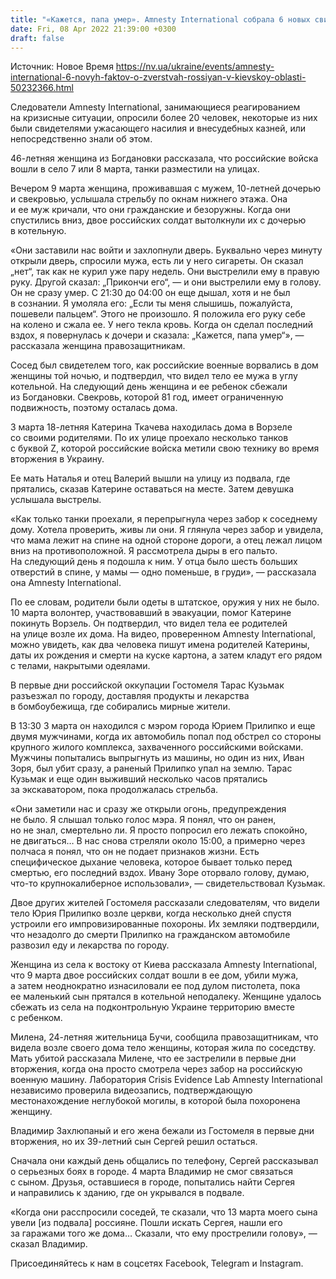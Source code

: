 ```yaml
---
title: "«Кажется, папа умер». Amnesty International собрала 6 новых свидетельств о зверствах россиян в Киевской области"
date: Fri, 08 Apr 2022 21:39:00 +0300
draft: false
---
```

Источник: Новое Время https://nv.ua/ukraine/events/amnesty-international-6-novyh-faktov-o-zverstvah-rossiyan-v-kievskoy-oblasti-50232366.html


Следователи Amnesty International, занимающиеся реагированием на кризисные ситуации, опросили более 20 человек, некоторые из них были свидетелями ужасающего насилия и внесудебных казней, или непосредственно знали об этом.

46-летняя женщина из Богдановки рассказала, что российские войска вошли в село 7 или 8 марта, танки разместили на улицах.

Вечером 9 марта женщина, проживавшая с мужем, 10-летней дочерью и свекровью, услышала стрельбу по окнам нижнего этажа. Она и ее муж кричали, что они гражданские и безоружны. Когда они спустились вниз, двое российских солдат вытолкнули их с дочерью в котельную.

«Они заставили нас войти и захлопнули дверь. Буквально через минуту открыли дверь, спросили мужа, есть ли у него сигареты. Он сказал „нет“, так как не курил уже пару недель. Они выстрелили ему в правую руку. Другой сказал: „Прикончи его“, — и они выстрелили ему в голову. Он не сразу умер. С 21:30 до 04:00 он еще дышал, хотя и не был в сознании. Я умоляла его: „Если ты меня слышишь, пожалуйста, пошевели пальцем“. Этого не произошло. Я положила его руку себе на колено и сжала ее. У него текла кровь. Когда он сделал последний вздох, я повернулась к дочери и сказала: „Кажется, папа умер“», — рассказала женщина правозащитникам.



Сосед был свидетелем того, как российские военные ворвались в дом женщины той ночью, и подтвердил, что видел тело ее мужа в углу котельной. На следующий день женщина и ее ребенок сбежали из Богдановки. Свекровь, которой 81 год, имеет ограниченную подвижность, поэтому осталась дома.

3 марта 18-летняя Катерина Ткачева находилась дома в Ворзеле со своими родителями. По их улице проехало несколько танков с буквой Z, которой российские войска метили свою технику во время вторжения в Украину.

Ее мать Наталья и отец Валерий вышли на улицу из подвала, где прятались, сказав Катерине оставаться на месте. Затем девушка услышала выстрелы.

«Как только танки проехали, я перепрыгнула через забор к соседнему дому. Хотела проверить, живы ли они. Я глянула через забор и увидела, что мама лежит на спине на одной стороне дороги, а отец лежал лицом вниз на противоположной. Я рассмотрела дыры в его пальто. На следующий день я подошла к ним. У отца было шесть больших отверстий в спине, у мамы — одно поменьше, в груди», — рассказала она Amnesty International.

По ее словам, родители были одеты в штатское, оружия у них не было. 10 марта волонтер, участвовавший в эвакуации, помог Катерине покинуть Ворзель. Он подтвердил, что видел тела ее родителей на улице возле их дома. На видео, проверенном Amnesty International, можно увидеть, как два человека пишут имена родителей Катерины, даты их рождения и смерти на куске картона, а затем кладут его рядом с телами, накрытыми одеялами.

В первые дни российской оккупации Гостомеля Тарас Кузьмак разъезжал по городу, доставляя продукты и лекарства в бомбоубежища, где собирались мирные жители.

В 13:30 3 марта он находился с мэром города Юрием Прилипко и еще двумя мужчинами, когда их автомобиль попал под обстрел со стороны крупного жилого комплекса, захваченного российскими войсками. Мужчины попытались выпрыгнуть из машины, но один из них, Иван Зоря, был убит сразу, а раненый Прилипко упал на землю. Тарас Кузьмак и еще один выживший несколько часов прятались за экскаватором, пока продолжалась стрельба.

«Они заметили нас и сразу же открыли огонь, предупреждения не было. Я слышал только голос мэра. Я понял, что он ранен, но не знал, смертельно ли. Я просто попросил его лежать спокойно, не двигаться… В нас снова стреляли около 15:00, а примерно через полчаса я понял, что он не подает признаков жизни. Есть специфическое дыхание человека, которое бывает только перед смертью, его последний вздох. Ивану Зоре оторвало голову, думаю, что-то крупнокалиберное использовали», — свидетельствовал Кузьмак.

Двое других жителей Гостомеля рассказали следователям, что видели тело Юрия Прилипко возле церкви, когда несколько дней спустя устроили его импровизированные похороны. Их земляки подтвердили, что незадолго до смерти Прилипко на гражданском автомобиле развозил еду и лекарства по городу.

Женщина из села к востоку от Киева рассказала Amnesty International, что 9 марта двое российских солдат вошли в ее дом, убили мужа, а затем неоднократно изнасиловали ее под дулом пистолета, пока ее маленький сын прятался в котельной неподалеку. Женщине удалось сбежать из села на подконтрольную Украине территорию вместе с ребенком.

 

Милена, 24-летняя жительница Бучи, сообщила правозащитникам, что видела возле своего дома тело женщины, которая жила по соседству. Мать убитой рассказала Милене, что ее застрелили в первые дни вторжения, когда она просто смотрела через забор на российскую военную машину. Лаборатория Crisis Evidence Lab Amnesty International независимо проверила видеозапись, подтверждающую местонахождение неглубокой могилы, в которой была похоронена женщину.

Владимир Захлюпаный и его жена бежали из Гостомеля в первые дни вторжения, но их 39-летний сын Сергей решил остаться.

Сначала они каждый день общались по телефону, Сергей рассказывал о серьезных боях в городе. 4 марта Владимир не смог связаться с сыном. Друзья, оставшиеся в городе, попытались найти Сергея и направились к зданию, где он укрывался в подвале.

«Когда они расспросили соседей, те сказали, что 13 марта моего сына увели [из подвала] россияне. Пошли искать Сергея, нашли его за гаражами того же дома… Сказали, что ему прострелили голову», — сказал Владимир.

Присоединяйтесь к нам в соцсетях Facebook, Telegram и Instagram.
